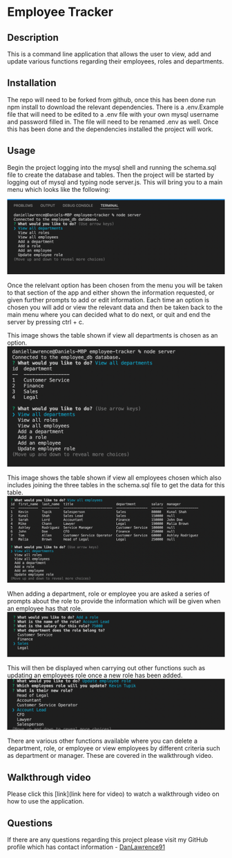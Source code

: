 # Employee Tracker

## Description

This is a command line application that allows the user to view, add and update various functions regarding their employees, roles and departments.

## Installation

The repo will need to be forked from github, once this has been done run npm install to download the relevant dependencies. There is a .env.Example file that will need to be edited to a .env file with your own mysql username and password filled in. The file will need to be renamed .env as well. Once this has been done and the dependencies installed the project will work.

## Usage

Begin the project logging into the mysql shell and running the schema.sql file to create the database and tables. Then the project will be started by logging out of mysql and typing node server.js. This will bring you to a main menu which looks like the following:

![Display of main menu](./assets/readme1.png)

Once the relelvant option has been chosen from the menu you will be taken to that section of the app and either shown the information requested, or given further prompts to add or edit information. Each time an option is chosen you will add or view the relevant data and then be taken back to the main menu where you can decided what to do next, or quit and end the server by pressing ctrl + c.

This image shows the table shown if view all departments is chosen as an option.
![Display if view all departments chosen](./assets/readme2.png)

This image shows the table shown if view all employees chosen which also includes joining the three tables in the schema.sql file to get the data for this table.
![Display if view all employees chosen](./assets/readme3.png)

When adding a department, role or employee you are asked a series of prompts about the role to provide the information which will be given when an employee has that role.
![Display of exmaple of questions asked when adding to the database](./assets/readme4.png)

This will then be displayed when carrying out other functions such as updating an employees role once a new role has been added.
![Display of new role being shown in list to update an employees role](./assets/readme5.png)

There are various other functions available where you can delete a department, role, or employee or view employees by different criteria such as department or manager. These are covered in the walkthrough video.

## Walkthrough video

Please click this [link](link here for video) to watch a walkthrough video on how to use the application.

## Questions

If there are any questions regarding this project please visit my GitHub profile which has contact information - [DanLawrence91](https://github.com/DanLawrence91)

